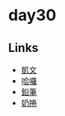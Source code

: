 # day30

## Links

- [凱文](https://rabbittee.github.io/JavaScript30/day30/kevin/)
- [哈囉](https://rabbittee.github.io/JavaScript30/day30/kirby/)
- [鉛筆](https://rabbittee.github.io/JavaScript30/day30/pencil/)
- [奶捲](https://rabbittee.github.io/JavaScript30/day30/recoil/)
